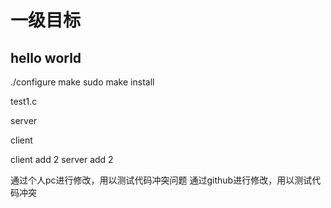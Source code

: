 # 一级目标

## hello world

./configure
make
sudo make install


test1.c


server

client


client add 2
server add 2



通过个人pc进行修改，用以测试代码冲突问题
通过github进行修改，用以测试代码冲突
